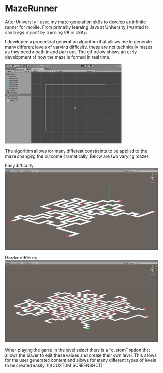 # MazeRunner

After University I used my maze generation skills to develop an infinite runner for mobile. From primarily learning Java at University I wanted to challenge myself by learning C# in Unity.

I developed a procedural generation algorithm that allows me to generate many different levels of varying difficulty, these are not  technically mazes as they need a path in and path out. The gif below shows an early development of how the maze is formed in real time.

![](Images&Gifs/MazeGenGif.gif)

The algorithm allows for many different constraints to be applied to the maze changing the outcome dramatically. Below are two varying mazes. 

Easy difficulty 
![](Images&Gifs/zu3lxE3.png)

Harder difficulty
![](Images&Gifs/AqCa7f9.png)

When playing the game in the level select there is a “custom” option that allows the player to edit these values and create their own level. This allows for the user generated content and allows for many different types of levels to be created easily. 
![](CUSTOM SCREENSHOT)

